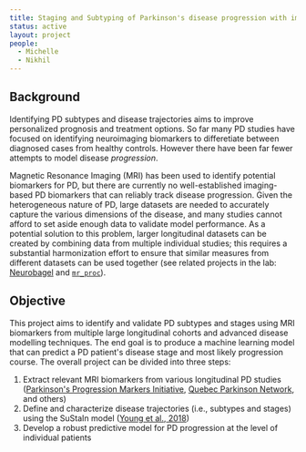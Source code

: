 ```yaml
---
title: Staging and Subtyping of Parkinson's disease progression with imaging biomarkers
status: active
layout: project
people:
  - Michelle
  - Nikhil
---
```


## Background

Identifying PD subtypes and disease trajectories aims to improve personalized prognosis and treatment options. So far many PD studies have focused on identifying neuroimaging biomarkers to differetiate between diagnosed cases from healthy controls. However there have been far fewer attempts to model disease _progression_.

Magnetic Resonance Imaging (MRI) has been used to identify potential biomarkers for PD, but there are currently no well-established imaging-based PD biomarkers that can reliably track disease progression. Given the heterogeneous nature of PD, large datasets are needed to accurately capture the various dimensions of the disease, and many studies cannot afford to set aside enough data to validate model performance. As a potential solution to this problem, larger longitudinal datasets can be created by combining data from multiple individual studies; this requires a substantial harmonization effort to ensure that similar measures from different datasets can be used together (see related projects in the lab: [Neurobagel](https://www.neurobagel.org/documentation/) and [`mr_proc`](https://github.com/neurodatascience/mr_proc)).

## Objective

This project aims to identify and validate PD subtypes and stages using MRI biomarkers from multiple large longitudinal cohorts and advanced disease modelling techniques. The end goal is to produce a machine learning model that can predict a PD patient's disease stage and most likely progression course. The overall project can be divided into three steps:

1. Extract relevant MRI biomarkers from various longitudinal PD studies ([Parkinson's Progression Markers Initiative](https://www.ppmi-info.org/), [Quebec Parkinson Network](https://rpq-qpn.ca/en/home/), and others)
2. Define and characterize disease trajectories (i.e., subtypes and stages) using the SuStaIn model ([Young et al., 2018](https://doi.org/10.1038/s41467-018-05892-0))
3. Develop a robust predictive model for PD progression at the level of individual patients
